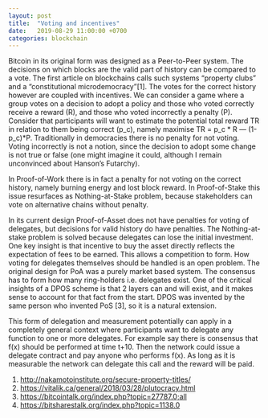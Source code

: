 ```yaml
---
layout: post
title:  "Voting and incentives"
date:   2019-08-29 11:00:00 +0700
categories: blockchain
---
```


Bitcoin in its original form was designed as a Peer-to-Peer system. The decisions on which blocks are the valid part of history can be compared to a vote. The first article on blockchains calls such systems “property clubs” and a “constitutional microdemocracy”[1]. The votes for the correct history however are coupled with incentives. We can consider a game where a group votes on a decision to adopt a policy and those who voted correctly receive a reward (R), and those who voted incorrectly a penalty (P). Consider that participants will want to estimate the potential total reward TR in relation to them being correct (p_c), namely maximise TR = p_c * R — (1-p_c)*P. Traditionally in democracies there is no penalty for not voting. Voting incorrectly is not a notion, since the decision to adopt some change is not true or false (one might imagine it could, although I remain unconvinced about Hanson’s Futarchy).

In Proof-of-Work there is in fact a penalty for not voting on the correct history, namely burning energy and lost block reward. In Proof-of-Stake this issue resurfaces as Nothing-at-Stake problem, because stakeholders can vote on alternative chains without penalty.

In its current design Proof-of-Asset does not have penalties for voting of delegates, but decisions for valid history do have penalties. The Nothing-at-stake problem is solved because delegates can lose the initial investment. One key insight is that incentive to buy the asset directly reflects the expectation of fees to be earned. This allows a competition to form. How voting for delegates themselves should be handled is an open problem. The original design for PoA was a purely market based system. The consensus has to form how many ring-holders i.e. delegates exist. One of the critical insights of a DPOS scheme is that 2 layers can and will exist, and it makes sense to account for that fact from the start. DPOS was invented by the same person who invented PoS [3], so it is a natural extension.

This form of delegation and measurement potentially can apply in a completely general context where participants want to delegate any function to one or more delegates. For example say there is consensus that f(x) should be performed at time t+10. Then the network could issue a delegate contract and pay anyone who performs f(x). As long as it is measurable the network can delegate this call and the reward will be paid.

1. http://nakamotoinstitute.org/secure-property-titles/
2. https://vitalik.ca/general/2018/03/28/plutocracy.html
3. https://bitcointalk.org/index.php?topic=27787.0;all
4. https://bitsharestalk.org/index.php?topic=1138.0